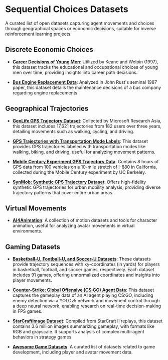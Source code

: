 # Sequential Choices Datasets

A curated list of open datasets capturing agent movements and choices through geographical spaces or economic decisions, suitable for inverse reinforcement learning projects.

## Discrete Economic Choices

- **[Career Decisions of Young Men](https://github.com/lindamaok899/student-project-lindamaok899)**: Utilized by Keane and Wolpin (1997), this dataset tracks the educational and occupational choices of young men over time, providing insights into career path decisions.

- **[Bus Engine Replacement Data](https://www.kaggle.com/datasets/erichschulman/bus1234.csv)**: Analyzed in John Rust's seminal 1987 paper, this dataset details the maintenance decisions of a bus company regarding engine replacements.

## Geographical Trajectories

- **[GeoLife GPS Trajectory Dataset](https://www.microsoft.com/en-us/research/publication/geolife-gps-trajectory-dataset-user-guide/)**: Collected by Microsoft Research Asia, this dataset includes 17,621 trajectories from 182 users over three years, detailing movements such as walking, cycling, and driving.

- **[GPS Trajectories with Transportation Mode Labels](https://www.microsoft.com/en-us/research/publication/gps-trajectories-with-transportation-mode-labels/)**: This dataset provides GPS trajectories labeled with transportation modes like walking, biking, and driving, useful for analyzing movement patterns.

- **[Mobile Century Experiment GPS Trajectory Data](https://github.com/ucbtrans/mcdata)**: Contains 8 hours of GPS data from 100 vehicles on a 10-mile stretch of I-880 in California, collected during the Mobile Century experiment by UC Berkeley.

- **[SynMob: Synthetic GPS Trajectory Dataset](https://github.com/mitll/synmob)**: Offers high-fidelity synthetic GPS trajectories for urban mobility analysis, providing diverse trajectory patterns that cover entire urban areas.

## Virtual Movements

- **[AI4Animation](https://github.com/sebastianstarke/AI4Animation)**: A collection of motion datasets and tools for character animation, useful for analyzing avatar movements in virtual environments.

## Gaming Datasets

- **[Basketball-U, Football-U, and Soccer-U Datasets](https://arxiv.org/html/2405.17680)**: These datasets provide trajectory sequences with xy-coordinates (in yards) for players in basketball, football, and soccer games, respectively. Each dataset includes 91 games, offering unnormalized coordinates and insights into player movements.

- **[Counter-Strike: Global Offensive (CS:GO) Agent Data](https://cs230.stanford.edu/projects_fall_2021/reports/102988723.pdf)**: This dataset captures the gameplay data of an AI agent playing CS:GO, including enemy detection via a YOLOv5 network and movement control through a deep neural network, enabling research on real-time decision-making in FPS games.

- **[StarCraftImage Dataset](https://arxiv.org/abs/2401.04290)**: Compiled from StarCraft II replays, this dataset contains 3.6 million images summarizing gameplay, with formats like RGB and grayscale. It supports analysis of complex multi-agent behaviors in strategy games.

- **[Awesome Game Datasets](https://github.com/leomaurodesenv/game-datasets)**: A curated list of datasets related to game development, including player and avatar movement data.

